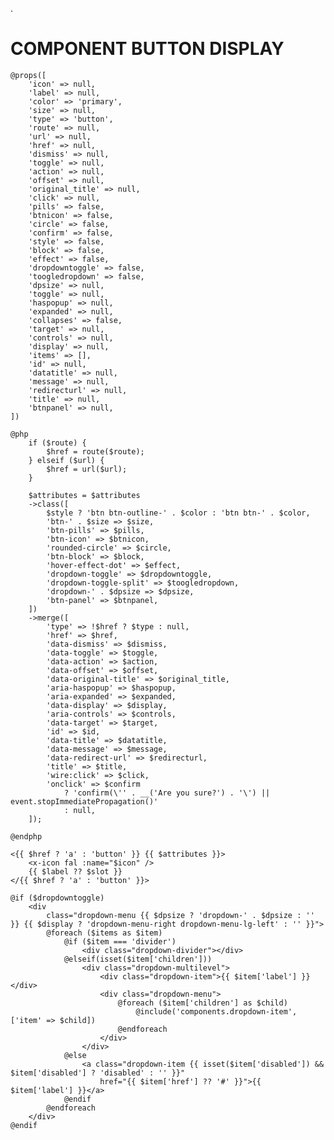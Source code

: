 .

# COMPONENT BUTTON DISPLAY

    @props([
        'icon' => null,
        'label' => null,
        'color' => 'primary',
        'size' => null,
        'type' => 'button',
        'route' => null,
        'url' => null,
        'href' => null,
        'dismiss' => null,
        'toggle' => null,
        'action' => null,
        'offset' => null,
        'original_title' => null,
        'click' => null,
        'pills' => false,
        'btnicon' => false,
        'circle' => false,
        'confirm' => false,
        'style' => false,
        'block' => false,
        'effect' => false,
        'dropdowntoggle' => false,
        'toogledropdown' => false,
        'dpsize' => null,
        'toggle' => null,
        'haspopup' => null,
        'expanded' => null,
        'collapses' => false,
        'target' => null,
        'controls' => null,
        'display' => null,
        'items' => [],
        'id' => null,
        'datatitle' => null,
        'message' => null,
        'redirecturl' => null,
        'title' => null,
        'btnpanel' => null,
    ])

    @php
        if ($route) {
            $href = route($route);
        } elseif ($url) {
            $href = url($url);
        }

        $attributes = $attributes
        ->class([
            $style ? 'btn btn-outline-' . $color : 'btn btn-' . $color,
            'btn-' . $size => $size,
            'btn-pills' => $pills,
            'btn-icon' => $btnicon,
            'rounded-circle' => $circle,
            'btn-block' => $block,
            'hover-effect-dot' => $effect,
            'dropdown-toggle' => $dropdowntoggle,
            'dropdown-toggle-split' => $toogledropdown,
            'dropdown-' . $dpsize => $dpsize,
            'btn-panel' => $btnpanel,
        ])
        ->merge([
            'type' => !$href ? $type : null,
            'href' => $href,
            'data-dismiss' => $dismiss,
            'data-toggle' => $toggle,
            'data-action' => $action,
            'data-offset' => $offset,
            'data-original-title' => $original_title,
            'aria-haspopup' => $haspopup,
            'aria-expanded' => $expanded,
            'data-display' => $display,
            'aria-controls' => $controls,
            'data-target' => $target,
            'id' => $id,
            'data-title' => $datatitle,
            'data-message' => $message,
            'data-redirect-url' => $redirecturl,
            'title' => $title,
            'wire:click' => $click,
            'onclick' => $confirm
                ? 'confirm(\'' . __('Are you sure?') . '\') || event.stopImmediatePropagation()'
                : null,
        ]);

    @endphp

    <{{ $href ? 'a' : 'button' }} {{ $attributes }}>
        <x-icon fal :name="$icon" />
        {{ $label ?? $slot }}
    </{{ $href ? 'a' : 'button' }}>

    @if ($dropdowntoggle)
        <div
            class="dropdown-menu {{ $dpsize ? 'dropdown-' . $dpsize : '' }} {{ $display ? 'dropdown-menu-right dropdown-menu-lg-left' : '' }}">
            @foreach ($items as $item)
                @if ($item === 'divider')
                    <div class="dropdown-divider"></div>
                @elseif(isset($item['children']))
                    <div class="dropdown-multilevel">
                        <div class="dropdown-item">{{ $item['label'] }}</div>
                        <div class="dropdown-menu">
                            @foreach ($item['children'] as $child)
                                @include('components.dropdown-item', ['item' => $child])
                            @endforeach
                        </div>
                    </div>
                @else
                    <a class="dropdown-item {{ isset($item['disabled']) && $item['disabled'] ? 'disabled' : '' }}"
                        href="{{ $item['href'] ?? '#' }}">{{ $item['label'] }}</a>
                @endif
            @endforeach
        </div>
    @endif
